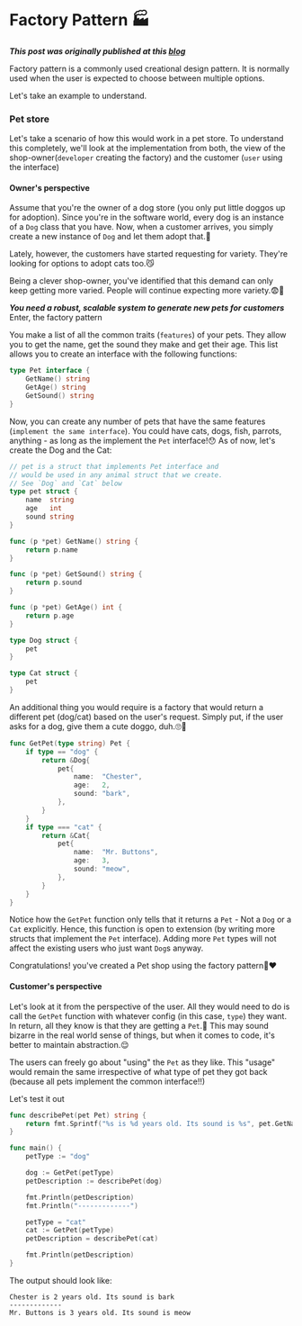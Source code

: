 # Factory Pattern 🏭

_**This post was originally published at this [blog](shubhamzanwar.com/blog)**_

Factory pattern is a commonly used creational design pattern. It is normally used when the user is expected to choose between multiple options.

Let's take an example to understand.

### Pet store

Let's take a scenario of how this would work in a pet store. To understand this completely, we'll look at the implementation from both, the view of the shop-owner(`developer` creating the factory) and the customer (`user` using the interface)

#### Owner's perspective

Assume that you're the owner of a dog store (you only put little doggos up for adoption). Since you're in the software world, every dog is an instance of a `Dog` class that you have. Now, when a customer arrives, you simply create a new instance of `Dog` and let them adopt that.🐶

Lately, however, the customers have started requesting for variety. They're looking for options to adopt cats too.😼

Being a clever shop-owner, you've identified that this demand can only keep getting more varied. People will continue expecting more variety.😨😤

**_You need a robust, scalable system to generate new pets for customers_**
Enter, the factory pattern

You make a list of all the common traits (`features`) of your pets. They allow you to get the name, get the sound they make and get their age. This list allows you to create an interface with the following functions:

```go
type Pet interface {
    GetName() string
    GetAge() string
    GetSound() string
}
```

Now, you can create any number of pets that have the same features (`implement the same interface`). You could have cats, dogs, fish, parrots, anything - as long as the implement the `Pet` interface!😯 As of now, let's create the Dog and the Cat:

```go
// pet is a struct that implements Pet interface and
// would be used in any animal struct that we create.
// See `Dog` and `Cat` below
type pet struct {
    name  string
    age   int
    sound string
}

func (p *pet) GetName() string {
    return p.name
}

func (p *pet) GetSound() string {
    return p.sound
}

func (p *pet) GetAge() int {
    return p.age
}

type Dog struct {
    pet
}

type Cat struct {
    pet
}
```

An additional thing you would require is a factory that would return a different pet (dog/cat) based on the user's request. Simply put, if the user asks for a dog, give them a cute doggo, duh.🙄🦮

```go
func GetPet(type string) Pet {
    if type == "dog" {
        return &Dog{
            pet{
                name:  "Chester",
                age:   2,
                sound: "bark",
            },
        }
    }
    if type === "cat" {
        return &Cat{
            pet{
                name:  "Mr. Buttons",
                age:   3,
                sound: "meow",
            },
        }
    }
}
```

Notice how the `GetPet` function only tells that it returns a `Pet` - Not a `Dog` or a `Cat` explicitly. Hence, this function is open to extension (by writing more structs that implement the `Pet` interface). Adding more `Pet` types will not affect the existing users who just want `Dog`s anyway.

Congratulations! you've created a Pet shop using the factory pattern🎉❤️

#### Customer's perspective

Let's look at it from the perspective of the user. All they would need to do is call the `GetPet` function with whatever config (in this case, `type`) they want. In return, all they know is that they are getting a `Pet`.🤔 This may sound bizarre in the real world sense of things, but when it comes to code, it's better to maintain abstraction.😌

The users can freely go about "using" the `Pet` as they like. This "usage" would remain the same irrespective of what type of pet they got back (because all pets implement the common interface!!)

Let's test it out

```go
func describePet(pet Pet) string {
    return fmt.Sprintf("%s is %d years old. Its sound is %s", pet.GetName(), pet.GetAge(), pet.GetSound())
}

func main() {
    petType := "dog"

    dog := GetPet(petType)
    petDescription := describePet(dog)

    fmt.Println(petDescription)
    fmt.Println("-------------")

    petType = "cat"
    cat := GetPet(petType)
    petDescription = describePet(cat)

    fmt.Println(petDescription)
}
```

The output should look like:

```text
Chester is 2 years old. Its sound is bark
-------------
Mr. Buttons is 3 years old. Its sound is meow
```
